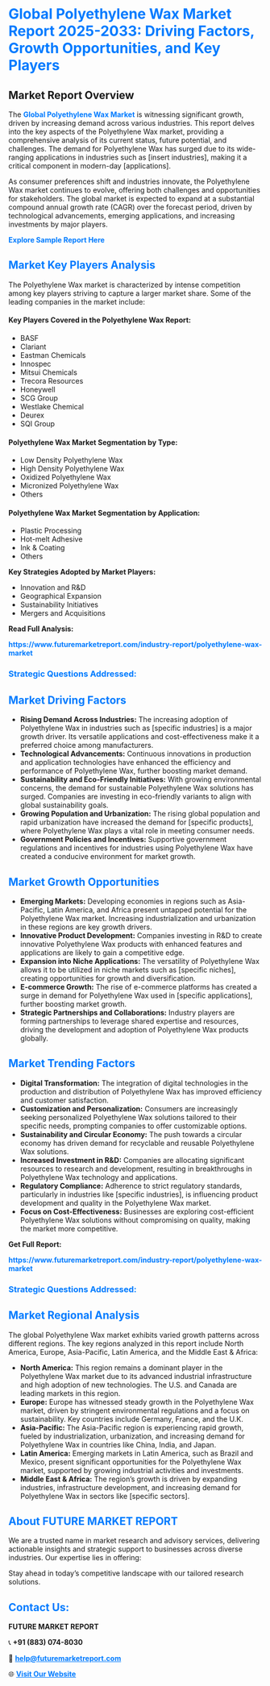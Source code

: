 <h1 style="color: #007BFF;">Global Polyethylene Wax Market Report 2025-2033: Driving Factors, Growth Opportunities, and Key Players</h1>

<section id="overview">
<h2>Market Report Overview</h2>
<p>The <a href="https://www.futuremarketreport.com/industry-report/polyethylene-wax-market" style="color: #007BFF; text-decoration: none;"><strong>Global Polyethylene Wax Market</strong></a> is witnessing significant growth, driven by increasing demand across various industries. This report delves into the key aspects of the Polyethylene Wax market, providing a comprehensive analysis of its current status, future potential, and challenges. The demand for Polyethylene Wax has surged due to its wide-ranging applications in industries such as [insert industries], making it a critical component in modern-day [applications].</p>
<p>As consumer preferences shift and industries innovate, the Polyethylene Wax market continues to evolve, offering both challenges and opportunities for stakeholders. The global market is expected to expand at a substantial compound annual growth rate (CAGR) over the forecast period, driven by technological advancements, emerging applications, and increasing investments by major players.</p>
</section>

<section id="overview">
<p><a href="https://www.futuremarketreport.com/request-sample/reportId=108062" style="color: #007BFF; text-decoration: none;"><strong>Explore Sample Report Here</strong></a></p>
</section>

<section id="key-players">
<h2 style="color: #007BFF;">Market Key Players Analysis</h2>
<p>The Polyethylene Wax market is characterized by intense competition among key players striving to capture a larger market share. Some of the leading companies in the market include:</p>
<h4>Key Players Covered in the Polyethylene Wax Report:</h4>
<ul><li>BASF</li><li>Clariant</li><li>Eastman Chemicals</li><li>Innospec</li><li>Mitsui Chemicals</li><li>Trecora Resources</li><li>Honeywell</li><li>SCG Group</li><li>Westlake Chemical</li><li>Deurex</li><li>SQI Group</li></ul>
<h4>Polyethylene Wax Market Segmentation by Type:</h4>
<ul><li>Low Density Polyethylene Wax</li><li>High Density Polyethylene Wax</li><li>Oxidized Polyethylene Wax</li><li>Micronized Polyethylene Wax</li><li>Others</li></ul>

<h4>Polyethylene Wax Market Segmentation by Application:</h4>
<ul><li>Plastic Processing</li><li>Hot-melt Adhesive</li><li>Ink &amp; Coating</li><li>Others</li></ul>
<p><strong>Key Strategies Adopted by Market Players:</strong></p>
<ul>
<li>Innovation and R&D</li>
<li>Geographical Expansion</li>
<li>Sustainability Initiatives</li>
<li>Mergers and Acquisitions</li>
</ul>
</section>

<section>
<p><strong>Read Full Analysis: </strong></p><a href="https://www.futuremarketreport.com/industry-report/polyethylene-wax-market" style="color: #007BFF; text-decoration: none;"><strong>https://www.futuremarketreport.com/industry-report/polyethylene-wax-market</strong></a>
<h3 style="color: #007BFF;">Strategic Questions Addressed:</h3>
</section>

<section id="driving-factors">
<h2 style="color: #007BFF;">Market Driving Factors</h2>
<ul>
<li><strong>Rising Demand Across Industries:</strong> The increasing adoption of Polyethylene Wax in industries such as [specific industries] is a major growth driver. Its versatile applications and cost-effectiveness make it a preferred choice among manufacturers.</li>
<li><strong>Technological Advancements:</strong> Continuous innovations in production and application technologies have enhanced the efficiency and performance of Polyethylene Wax, further boosting market demand.</li>
<li><strong>Sustainability and Eco-Friendly Initiatives:</strong> With growing environmental concerns, the demand for sustainable Polyethylene Wax solutions has surged. Companies are investing in eco-friendly variants to align with global sustainability goals.</li>
<li><strong>Growing Population and Urbanization:</strong> The rising global population and rapid urbanization have increased the demand for [specific products], where Polyethylene Wax plays a vital role in meeting consumer needs.</li>
<li><strong>Government Policies and Incentives:</strong> Supportive government regulations and incentives for industries using Polyethylene Wax have created a conducive environment for market growth.</li>
</ul>
</section>

<section id="growth-opportunities">
<h2 style="color: #007BFF;">Market Growth Opportunities</h2>
<ul>
<li><strong>Emerging Markets:</strong> Developing economies in regions such as Asia-Pacific, Latin America, and Africa present untapped potential for the Polyethylene Wax market. Increasing industrialization and urbanization in these regions are key growth drivers.</li>
<li><strong>Innovative Product Development:</strong> Companies investing in R&D to create innovative Polyethylene Wax products with enhanced features and applications are likely to gain a competitive edge.</li>
<li><strong>Expansion into Niche Applications:</strong> The versatility of Polyethylene Wax allows it to be utilized in niche markets such as [specific niches], creating opportunities for growth and diversification.</li>
<li><strong>E-commerce Growth:</strong> The rise of e-commerce platforms has created a surge in demand for Polyethylene Wax used in [specific applications], further boosting market growth.</li>
<li><strong>Strategic Partnerships and Collaborations:</strong> Industry players are forming partnerships to leverage shared expertise and resources, driving the development and adoption of Polyethylene Wax products globally.</li>
</ul>
</section>

<section id="trending-factors">
<h2 style="color: #007BFF;">Market Trending Factors</h2>
<ul>
<li><strong>Digital Transformation:</strong> The integration of digital technologies in the production and distribution of Polyethylene Wax has improved efficiency and customer satisfaction.</li>
<li><strong>Customization and Personalization:</strong> Consumers are increasingly seeking personalized Polyethylene Wax solutions tailored to their specific needs, prompting companies to offer customizable options.</li>
<li><strong>Sustainability and Circular Economy:</strong> The push towards a circular economy has driven demand for recyclable and reusable Polyethylene Wax solutions.</li>
<li><strong>Increased Investment in R&D:</strong> Companies are allocating significant resources to research and development, resulting in breakthroughs in Polyethylene Wax technology and applications.</li>
<li><strong>Regulatory Compliance:</strong> Adherence to strict regulatory standards, particularly in industries like [specific industries], is influencing product development and quality in the Polyethylene Wax market.</li>
<li><strong>Focus on Cost-Effectiveness:</strong> Businesses are exploring cost-efficient Polyethylene Wax solutions without compromising on quality, making the market more competitive.</li>
</ul>
</section>

<section>
<p><strong>Get Full Report: </strong></p><a href="https://www.futuremarketreport.com/industry-report/polyethylene-wax-market" style="color: #007BFF; text-decoration: none;"><strong>https://www.futuremarketreport.com/industry-report/polyethylene-wax-market</strong></a>
<h3 style="color: #007BFF;">Strategic Questions Addressed:</h3>
</section>


<section id="regional-analysis">
<h2 style="color: #007BFF;">Market Regional Analysis</h2>
<p>The global Polyethylene Wax market exhibits varied growth patterns across different regions. The key regions analyzed in this report include North America, Europe, Asia-Pacific, Latin America, and the Middle East & Africa:</p>
<ul>
<li><strong>North America:</strong> This region remains a dominant player in the Polyethylene Wax market due to its advanced industrial infrastructure and high adoption of new technologies. The U.S. and Canada are leading markets in this region.</li>
<li><strong>Europe:</strong> Europe has witnessed steady growth in the Polyethylene Wax market, driven by stringent environmental regulations and a focus on sustainability. Key countries include Germany, France, and the U.K.</li>
<li><strong>Asia-Pacific:</strong> The Asia-Pacific region is experiencing rapid growth, fueled by industrialization, urbanization, and increasing demand for Polyethylene Wax in countries like China, India, and Japan.</li>
<li><strong>Latin America:</strong> Emerging markets in Latin America, such as Brazil and Mexico, present significant opportunities for the Polyethylene Wax market, supported by growing industrial activities and investments.</li>
<li><strong>Middle East & Africa:</strong> The region’s growth is driven by expanding industries, infrastructure development, and increasing demand for Polyethylene Wax in sectors like [specific sectors].</li>
</ul>
</section>

<footer>
<h2 style="color: #007BFF;">About FUTURE MARKET REPORT</h2>
<p>We are a trusted name in market research and advisory services, delivering actionable insights and strategic support to businesses across diverse industries. Our expertise lies in offering:</p>

<p>Stay ahead in today’s competitive landscape with our tailored research solutions.</p>

<h2 style="color: #007BFF;">Contact Us:</h2>
<p><strong>FUTURE MARKET REPORT</strong></p>
<p>📞 <strong>+91 (883) 074-8030</strong></p>
<p>📧 <strong><a href="mailto:help@futuremarketreport.com" style="color: #007BFF;">help@futuremarketreport.com</a></strong></p>
<p>🌐 <strong><a href="https://www.futuremarketreport.com/" style="color: #007BFF;">Visit Our Website</a></strong></p>
</footer>